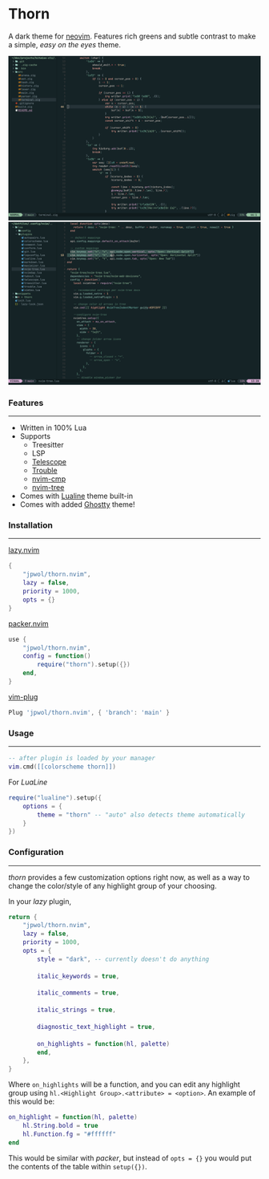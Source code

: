 # Thorn

A dark theme for [neovim](https://github.com/neovim/neovim). Features rich greens and subtle contrast to make a simple, _easy on the eyes_ theme.

![example 1](assets/thorn-example1.png)
![example 2](assets/thorn-example2.png)

### Features

---

- Written in 100% Lua
- Supports
  - Treesitter
  - LSP
  - [Telescope](https://github.com/nvim-telescope/telescope.nvim)
  - [Trouble](https://github.com/folke/trouble.nvim)
  - [nvim-cmp](https://github.com/hrsh7th/nvim-cmp)
  - [nvim-tree](https://github.com/nvim-tree/nvim-tree.lua)
- Comes with [Lualine](https://github.com/nvim-lualine/lualine.nvim) theme built-in
- Comes with added [Ghostty](https://github.com/ghostty-org/ghostty) theme!

### Installation

---

[lazy.nvim](https://github.com/folke/lazy.nvim)

```lua
{
    "jpwol/thorn.nvim",
    lazy = false,
    priority = 1000,
    opts = {}
}
```

[packer.nvim](https://github.com/wbthomason/packer.nvim)

```lua
use {
    "jpwol/thorn.nvim",
    config = function()
        require("thorn").setup({})
    end,
}
```

[vim-plug](https://github.com/junegunn/vim-plug)

```lua
Plug 'jpwol/thorn.nvim', { 'branch': 'main' }
```

### Usage

---

```lua
-- after plugin is loaded by your manager
vim.cmd([[colorscheme thorn]])
```

For _LuaLine_

```lua
require("lualine").setup({
    options = {
        theme = "thorn" -- "auto" also detects theme automatically
    }
})
```

### Configuration

---

_thorn_ provides a few customization options right now, as well as a way to change the color/style of any highlight group of your choosing.

In your _lazy_ plugin,

```lua
return {
    "jpwol/thorn.nvim",
    lazy = false,
    priority = 1000,
    opts = {
        style = "dark", -- currently doesn't do anything

        italic_keywords = true,

        italic_comments = true,

        italic_strings = true,

        diagnostic_text_highlight = true,

        on_highlights = function(hl, palette)
        end,
    },
}
```

Where `on_highlights` will be a function, and you can edit any highlight group using `hl.<Highlight Group>.<attribute> = <option>`. An example of this would be:

```lua
on_highlight = function(hl, palette)
    hl.String.bold = true
    hl.Function.fg = "#ffffff"
end
```

This would be similar with _packer_, but instead of `opts = {}` you would put the contents of the table within `setup({})`.
